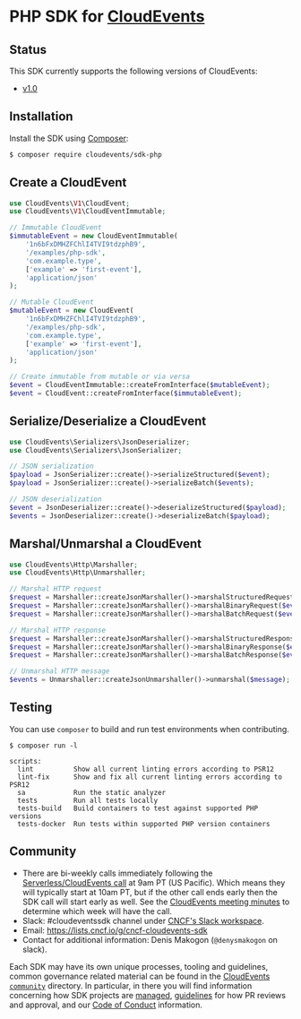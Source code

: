 # PHP SDK for [CloudEvents](https://github.com/cloudevents/spec)

## Status

This SDK currently supports the following versions of CloudEvents:

- [v1.0](https://github.com/cloudevents/spec/blob/v1.0.2/cloudevents/spec.md)

## Installation

Install the SDK using [Composer](https://getcomposer.org/):

```sh
$ composer require cloudevents/sdk-php
```

## Create a CloudEvent

```php
use CloudEvents\V1\CloudEvent;
use CloudEvents\V1\CloudEventImmutable;

// Immutable CloudEvent
$immutableEvent = new CloudEventImmutable(
    '1n6bFxDMHZFChlI4TVI9tdzphB9',
    '/examples/php-sdk',
    'com.example.type',
    ['example' => 'first-event'],
    'application/json'
);

// Mutable CloudEvent
$mutableEvent = new CloudEvent(
    '1n6bFxDMHZFChlI4TVI9tdzphB9',
    '/examples/php-sdk',
    'com.example.type',
    ['example' => 'first-event'],
    'application/json'
);

// Create immutable from mutable or via versa
$event = CloudEventImmutable::createFromInterface($mutableEvent);
$event = CloudEvent::createFromInterface($immutableEvent);
```

## Serialize/Deserialize a CloudEvent

```php
use CloudEvents\Serializers\JsonDeserializer;
use CloudEvents\Serializers\JsonSerializer;

// JSON serialization
$payload = JsonSerializer::create()->serializeStructured($event);
$payload = JsonSerializer::create()->serializeBatch($events);

// JSON deserialization
$event = JsonDeserializer::create()->deserializeStructured($payload);
$events = JsonDeserializer::create()->deserializeBatch($payload);
```

## Marshal/Unmarshal a CloudEvent

```php
use CloudEvents\Http\Marshaller;
use CloudEvents\Http\Unmarshaller;

// Marshal HTTP request
$request = Marshaller::createJsonMarshaller()->marshalStructuredRequest($event);
$request = Marshaller::createJsonMarshaller()->marshalBinaryRequest($event);
$request = Marshaller::createJsonMarshaller()->marshalBatchRequest($events);

// Marshal HTTP response
$request = Marshaller::createJsonMarshaller()->marshalStructuredResponse($event);
$request = Marshaller::createJsonMarshaller()->marshalBinaryResponse($event);
$request = Marshaller::createJsonMarshaller()->marshalBatchResponse($events);

// Unmarshal HTTP message
$events = Unmarshaller::createJsonUnmarshaller()->unmarshal($message);
```

## Testing

You can use `composer` to build and run test environments when contributing.

```
$ composer run -l

scripts:
  lint          Show all current linting errors according to PSR12
  lint-fix      Show and fix all current linting errors according to PSR12
  sa            Run the static analyzer
  tests         Run all tests locally
  tests-build   Build containers to test against supported PHP versions
  tests-docker  Run tests within supported PHP version containers
```

## Community

- There are bi-weekly calls immediately following the [Serverless/CloudEvents
  call](https://github.com/cloudevents/spec#meeting-time) at
  9am PT (US Pacific). Which means they will typically start at 10am PT, but
  if the other call ends early then the SDK call will start early as well.
  See the [CloudEvents meeting minutes](https://docs.google.com/document/d/1OVF68rpuPK5shIHILK9JOqlZBbfe91RNzQ7u_P7YCDE/edit#)
  to determine which week will have the call.
- Slack: #cloudeventssdk channel under
  [CNCF's Slack workspace](https://slack.cncf.io/).
- Email: https://lists.cncf.io/g/cncf-cloudevents-sdk
- Contact for additional information: Denis Makogon (`@denysmakogon` on slack).

Each SDK may have its own unique processes, tooling and guidelines, common
governance related material can be found in the
[CloudEvents `community`](https://github.com/cloudevents/spec#community-and-docs)
directory. In particular, in there you will find information concerning
how SDK projects are
[managed](https://github.com/cloudevents/spec/blob/main/docs/SDK-GOVERNANCE.md),
[guidelines](https://github.com/cloudevents/spec/blob/main/docs/SDK-maintainer-guidelines.md)
for how PR reviews and approval, and our
[Code of Conduct](https://github.com/cncf/foundation/blob/main/code-of-conduct.md)
information.
